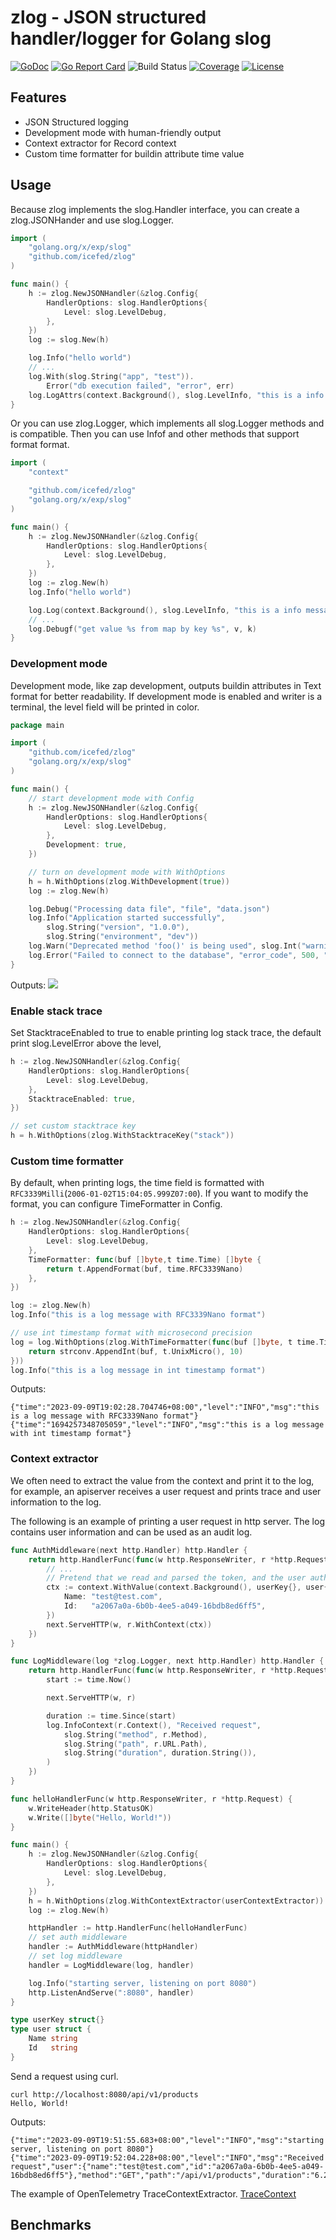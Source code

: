 # zlog - JSON structured handler/logger for Golang slog

[![GoDoc](https://godoc.org/github.com/icefed/zlog?status.svg)](https://pkg.go.dev/github.com/icefed/zlog)
[![Go Report Card](https://goreportcard.com/badge/github.com/icefed/zlog)](https://goreportcard.com/report/github.com/icefed/zlog)
![Build Status](https://github.com/icefed/zlog/actions/workflows/test.yml/badge.svg)
[![Coverage](https://img.shields.io/codecov/c/github/icefed/zlog)](https://codecov.io/gh/icefed/zlog)
[![License](https://img.shields.io/github/license/icefed/zlog)](./LICENSE)

## Features
- JSON Structured logging
- Development mode with human-friendly output
- Context extractor for Record context
- Custom time formatter for buildin attribute time value

## Usage

Because zlog implements the slog.Handler interface, you can create a zlog.JSONHander and use slog.Logger.
```go
import (
    "golang.org/x/exp/slog"
    "github.com/icefed/zlog"
)

func main() {
    h := zlog.NewJSONHandler(&zlog.Config{
		HandlerOptions: slog.HandlerOptions{
			Level: slog.LevelDebug,
		},
    })
    log := slog.New(h)

    log.Info("hello world")
    // ...
    log.With(slog.String("app", "test")).
        Error("db execution failed", "error", err)
    log.LogAttrs(context.Background(), slog.LevelInfo, "this is a info message", slog.String("app", "test"))
}
```

Or you can use zlog.Logger, which implements all slog.Logger methods and is compatible.
Then you can use Infof and other methods that support format format.
```go
import (
	"context"

	"github.com/icefed/zlog"
	"golang.org/x/exp/slog"
)

func main() {
	h := zlog.NewJSONHandler(&zlog.Config{
		HandlerOptions: slog.HandlerOptions{
			Level: slog.LevelDebug,
		},
	})
	log := zlog.New(h)
	log.Info("hello world")

	log.Log(context.Background(), slog.LevelInfo, "this is a info message")
	// ...
	log.Debugf("get value %s from map by key %s", v, k)
}
```

### Development mode

Development mode, like zap development, outputs buildin attributes in Text format for better readability.  If development mode is enabled and writer is a terminal, the level field will be printed in color.
```go
package main

import (
	"github.com/icefed/zlog"
	"golang.org/x/exp/slog"
)

func main() {
	// start development mode with Config
	h := zlog.NewJSONHandler(&zlog.Config{
		HandlerOptions: slog.HandlerOptions{
			Level: slog.LevelDebug,
		},
		Development: true,
	})

	// turn on development mode with WithOptions
	h = h.WithOptions(zlog.WithDevelopment(true))
	log := zlog.New(h)

	log.Debug("Processing data file", "file", "data.json")
	log.Info("Application started successfully",
		slog.String("version", "1.0.0"),
		slog.String("environment", "dev"))
	log.Warn("Deprecated method 'foo()' is being used", slog.Int("warning_code", 123))
	log.Error("Failed to connect to the database", "error_code", 500, "component", "DatabaseConnection")
}
```

Outputs:
![](examples/development.png)

### Enable stack trace

Set StacktraceEnabled to true to enable printing log stack trace, the default print slog.LevelError above the level,
```go
h := zlog.NewJSONHandler(&zlog.Config{
    HandlerOptions: slog.HandlerOptions{
        Level: slog.LevelDebug,
    },
    StacktraceEnabled: true,
})

// set custom stacktrace key
h = h.WithOptions(zlog.WithStacktraceKey("stack"))
```

### Custom time formatter

By default, when printing logs, the time field is formatted with `RFC3339Milli`(`2006-01-02T15:04:05.999Z07:00`). If you want to modify the format, you can configure TimeFormatter in Config.
```go
h := zlog.NewJSONHandler(&zlog.Config{
    HandlerOptions: slog.HandlerOptions{
        Level: slog.LevelDebug,
    },
    TimeFormatter: func(buf []byte,t time.Time) []byte {
        return t.AppendFormat(buf, time.RFC3339Nano)
    },
})

log := zlog.New(h)
log.Info("this is a log message with RFC3339Nano format")

// use int timestamp format with microsecond precision
log = log.WithOptions(zlog.WithTimeFormatter(func(buf []byte, t time.Time) []byte {
    return strconv.AppendInt(buf, t.UnixMicro(), 10)
}))
log.Info("this is a log message in int timestamp format")
```

Outputs:
```
{"time":"2023-09-09T19:02:28.704746+08:00","level":"INFO","msg":"this is a log message with RFC3339Nano format"}
{"time":"1694257348705059","level":"INFO","msg":"this is a log message with int timestamp format"}
```

### Context extractor

We often need to extract the value from the context and print it to the log, for example, an apiserver receives a user request and prints trace and user information to the log.

The following is an example of printing a user request in http server. The log contains user information and can be used as an audit log.

```go
func AuthMiddleware(next http.Handler) http.Handler {
	return http.HandlerFunc(func(w http.ResponseWriter, r *http.Request) {
		// ...
		// Pretend that we read and parsed the token, and the user authentication succeeded
		ctx := context.WithValue(context.Background(), userKey{}, user{
			Name: "test@test.com",
			Id:   "a2067a0a-6b0b-4ee5-a049-16bdb8ed6ff5",
		})
		next.ServeHTTP(w, r.WithContext(ctx))
	})
}

func LogMiddleware(log *zlog.Logger, next http.Handler) http.Handler {
	return http.HandlerFunc(func(w http.ResponseWriter, r *http.Request) {
		start := time.Now()

		next.ServeHTTP(w, r)

		duration := time.Since(start)
		log.InfoContext(r.Context(), "Received request",
			slog.String("method", r.Method),
			slog.String("path", r.URL.Path),
			slog.String("duration", duration.String()),
		)
	})
}

func helloHandlerFunc(w http.ResponseWriter, r *http.Request) {
	w.WriteHeader(http.StatusOK)
	w.Write([]byte("Hello, World!"))
}

func main() {
	h := zlog.NewJSONHandler(&zlog.Config{
		HandlerOptions: slog.HandlerOptions{
			Level: slog.LevelDebug,
		},
	})
	h = h.WithOptions(zlog.WithContextExtractor(userContextExtractor))
	log := zlog.New(h)

	httpHandler := http.HandlerFunc(helloHandlerFunc)
	// set auth middleware
	handler := AuthMiddleware(httpHandler)
	// set log middleware
	handler = LogMiddleware(log, handler)

	log.Info("starting server, listening on port 8080")
	http.ListenAndServe(":8080", handler)
}

type userKey struct{}
type user struct {
	Name string
	Id   string
}
```

Send a request using curl.
```shell
curl http://localhost:8080/api/v1/products
Hello, World!
```

Outputs:
```
{"time":"2023-09-09T19:51:55.683+08:00","level":"INFO","msg":"starting server, listening on port 8080"}
{"time":"2023-09-09T19:52:04.228+08:00","level":"INFO","msg":"Received request","user":{"name":"test@test.com","id":"a2067a0a-6b0b-4ee5-a049-16bdb8ed6ff5"},"method":"GET","path":"/api/v1/products","duration":"6.221µs"}
```

The example of OpenTelemetry TraceContextExtractor.
[TraceContext](https://pkg.go.dev/github.com/icefed/zlog#example-ContextExtractor-TraceContext)


## Benchmarks
